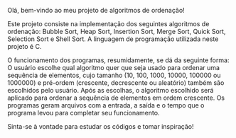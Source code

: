 Olá, bem-vindo ao meu projeto de algoritmos de ordenação!

Este projeto consiste na implementação dos seguintes algoritmos de ordenação: Bubble Sort, Heap Sort, Insertion Sort, Merge Sort, Quick Sort, Selection Sort e Shell Sort.
A linguagem de programação utilizada neste projeto é C.

O funcionamento dos programas, resumidamente, se dá da seguinte forma: O usuário escolhe qual algoritmo quer que seja usado para ordenar uma sequência de elementos, cujo
tamanho (10, 100, 1000, 10000, 100000 ou 1000000) e pré-ordem (crescente, decrescente ou aleatório) também são escolhidos pelo usuário. Após as escolhas, o algoritmo escolhido será aplicado para ordenar a sequência de elementos em ordem crescente. 
Os programas geram arquivos com a entrada, a saída e o tempo que o programa levou para completar seu funcionamento.

Sinta-se à vontade para estudar os códigos e tomar inspiração!

